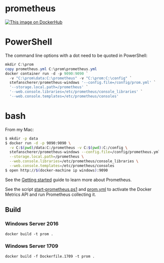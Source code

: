 # prometheus
[![This image on DockerHub](https://img.shields.io/docker/pulls/stefanscherer/prometheus-windows.svg)](https://hub.docker.com/r/stefanscherer/prometheus-windows/)

# PowerShell

The command line options with a dot need to be quoted in PowerShell:

```powershell
mkdir C:\prom
copy prometheus.yml C:\prom\prometheus.yml
docker container run -d -p 9090:9090 `
  -v "C:\prom\data:C:\prometheus" -v "C:\prom:C:\config" `
  stefanscherer/prometheus-windows '--config.file=/config/prom.yml' `
  '--storage.local.path=/prometheus' `
  '--web.console.libraries=/etc/prometheus/console_libraries' `
  '--web.console.templates=/etc/prometheus/consoles'
```

# bash

From my Mac:

```bash
$ mkdir -p data
$ docker run -d -p 9090:9090 \
  -v C:$(pwd)/data:C:/prometheus -v C:$(pwd):C:/config \
  stefanscherer/prometheus-windows --config.file=/config/prometheus.yml \
  --storage.local.path=/prometheus \
  --web.console.libraries=/etc/prometheus/console_libraries \
  --web.console.templates=/etc/prometheus/consoles
$ open http://$(docker-machine ip windows):9090
```

See the [Getting started](https://prometheus.io/docs/introduction/getting_started/) guide to learn more about Prometheus.

See the script [start-prometheus.ps1](https://github.com/StefanScherer/docker-windows-box/blob/master/scripts/prometheus/start-prometheus.ps1) and [prom.yml](https://github.com/StefanScherer/docker-windows-box/blob/master/scripts/prometheus/prom.yml) to activate the Docker Metrics API and run Prometheus collecting it.


## Build

### Windows Server 2016

```
docker build -t prom .
```

### Windows Server 1709

```
docker build -f Dockerfile.1709 -t prom .
```
